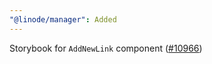 ```yaml
---
"@linode/manager": Added
---
```


Storybook for `AddNewLink` component ([#10966](https://github.com/linode/manager/pull/10966))

